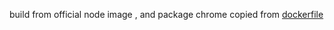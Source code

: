 build from official node image , and package chrome copied from [dockerfile](https://github.com/yukinying/chrome-headless-browser-docker/blob/master/chrome/Dockerfile)
